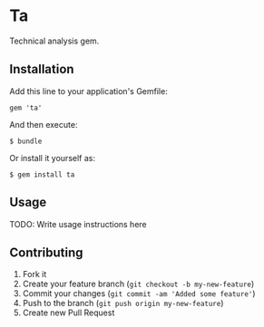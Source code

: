 # Ta

Technical analysis gem.

## Installation

Add this line to your application's Gemfile:

    gem 'ta'

And then execute:

    $ bundle

Or install it yourself as:

    $ gem install ta

## Usage

TODO: Write usage instructions here

## Contributing

1. Fork it
2. Create your feature branch (`git checkout -b my-new-feature`)
3. Commit your changes (`git commit -am 'Added some feature'`)
4. Push to the branch (`git push origin my-new-feature`)
5. Create new Pull Request
